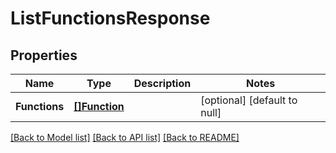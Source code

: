 # ListFunctionsResponse

## Properties
Name | Type | Description | Notes
------------ | ------------- | ------------- | -------------
**Functions** | [**[]Function**](Function.md) |  | [optional] [default to null]

[[Back to Model list]](../README.md#documentation-for-models) [[Back to API list]](../README.md#documentation-for-api-endpoints) [[Back to README]](../README.md)


